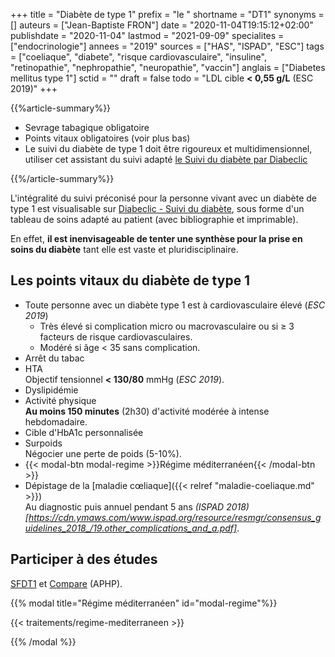 +++
title = "Diabète de type 1"
prefix = "le "
shortname = "DT1"
synonyms = []
auteurs = ["Jean-Baptiste FRON"]
date = "2020-11-04T19:15:12+02:00"
publishdate = "2020-11-04"
lastmod = "2021-09-09"
specialites = ["endocrinologie"]
annees = "2019"
sources = ["HAS", "ISPAD", "ESC"]
tags = ["coeliaque", "diabete", "risque cardiovasculaire", "insuline", "retinopathie", "nephropathie", "neuropathie", "vaccin"]
anglais = ["Diabetes mellitus type 1"]
sctid = ""
draft = false
todo = "LDL cible **< 0,55 g/L** (ESC 2019)"
+++

{{%article-summary%}}

- Sevrage tabagique obligatoire
- Points vitaux obligatoires (voir plus bas)
- Le suivi du diabète de type 1 doit être rigoureux et multidimensionnel, utiliser cet assistant du suivi adapté [le Suivi du diabète par Diabeclic](https://www.diabeclic.com/suivi-du-diabete)

{{%/article-summary%}}

L'intégralité du suivi préconisé pour la personne vivant avec un diabète de type 1 est visualisable sur [Diabeclic - Suivi du diabète](https://www.diabeclic.com/suivi-du-diabete), sous forme d'un tableau de soins adapté au patient (avec bibliographie et imprimable).

En effet, **il est inenvisageable de tenter une synthèse pour la prise en soins du diabète** tant elle est vaste et pluridisciplinaire.

## Les points vitaux du diabète de type 1

- Toute personne avec un diabète type 1 est à cardiovasculaire élevé (*ESC 2019*)
  - Très élevé si complication micro ou macrovasculaire ou si ≥ 3 facteurs de risque cardiovasculaires.
  - Modéré si âge < 35 sans complication.
- Arrêt du tabac
- HTA  
Objectif tensionnel **< 130/80** mmHg (*ESC 2019*).
- Dyslipidémie
- Activité physique  
**Au moins 150 minutes** (2h30) d'activité modérée à intense hebdomadaire.
- Cible d'HbA1c personnalisée
- Surpoids  
Négocier une perte de poids (5-10%).
- {{< modal-btn modal-regime >}}Régime méditerranéen{{< /modal-btn >}}
- Dépistage de la [maladie cœliaque]({{< relref "maladie-coeliaque.md" >}})  
Au diagnostic puis annuel pendant 5 ans *(ISPAD 2018)[https://cdn.ymaws.com/www.ispad.org/resource/resmgr/consensus_guidelines_2018_/19.other_complications_and_a.pdf]*.

## Participer à des études

[SFDT1](https://sfdt1.fr/) et [Compare](https://compare.aphp.fr/) (APHP).

{{% modal title="Régime méditerranéen" id="modal-regime"%}}

{{< traitements/regime-mediterraneen >}}

{{% /modal %}}
